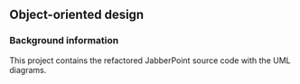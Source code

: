 ## **Object-oriented design**

### Background information

This project contains the refactored JabberPoint source code with the UML diagrams.
